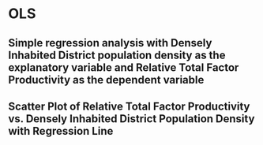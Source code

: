 # OLS
## Simple regression analysis with Densely Inhabited District population density as the explanatory variable and Relative Total Factor Productivity as the dependent variable
## Scatter Plot of Relative Total Factor Productivity vs. Densely Inhabited District Population Density with Regression Line
